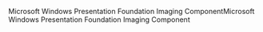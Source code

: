 <span data-ttu-id="e0ed8-101">Microsoft Windows Presentation Foundation Imaging Component</span><span class="sxs-lookup"><span data-stu-id="e0ed8-101">Microsoft Windows Presentation Foundation Imaging Component</span></span>